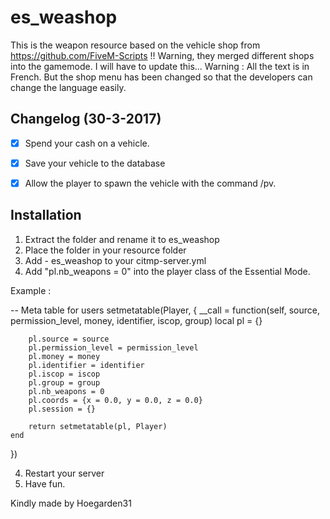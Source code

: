 # es_weashop

This is the weapon resource based on the vehicle shop from https://github.com/FiveM-Scripts  !! Warning, they merged different shops into the gamemode. I will have to update this...
Warning : All the text is in French. But the shop menu has been changed so that the developers can change the language easily.

## Changelog (30-3-2017)

- [X] Spend your cash on a vehicle.
- [X] Save your vehicle to the database
- [X] Allow the player to spawn the vehicle with the command /pv.


## Installation

1. Extract the folder and rename it to es_weashop
2. Place the folder in your resource folder
3. Add - es_weashop to your citmp-server.yml
4. Add "pl.nb_weapons = 0" into the player class of the Essential Mode.

Example : 

-- Meta table for users
setmetatable(Player, {
	__call = function(self, source, permission_level, money, identifier, iscop, group)
		local pl = {}

		pl.source = source
		pl.permission_level = permission_level
		pl.money = money
		pl.identifier = identifier
		pl.iscop = iscop
		pl.group = group
		pl.nb_weapons = 0
		pl.coords = {x = 0.0, y = 0.0, z = 0.0}
		pl.session = {}

		return setmetatable(pl, Player)
	end
})

4. Restart your server
5. Have fun.

Kindly made by Hoegarden31
